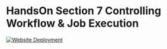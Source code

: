 # HandsOn Section 7 Controlling Workflow & Job Execution
[![Website Deployment](https://github.com/hachisukaat/gh_actions_07_Project/actions/workflows/execution-flow.yml/badge.svg)](https://github.com/hachisukaat/gh_actions_07_Project/actions/workflows/execution-flow.yml)